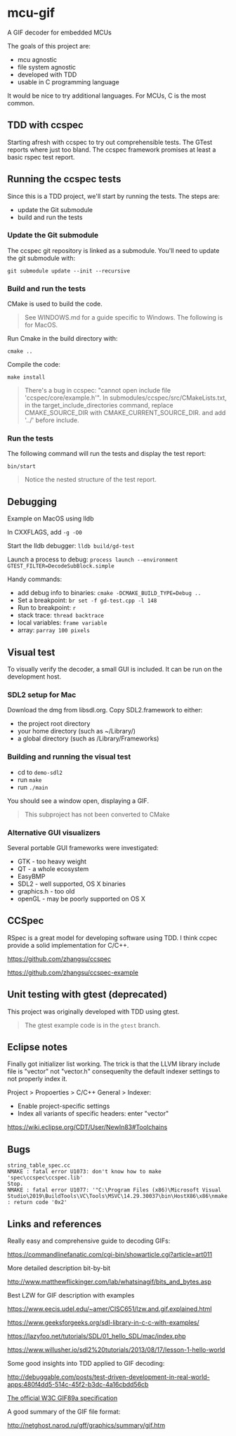 # mcu-gif
A GIF decoder for embedded MCUs

The goals of this project are:

- mcu agnostic
- file system agnostic
- developed with TDD
- usable in C programming language

It would be nice to try additional languages. For MCUs, C is the most common.

## TDD with ccspec
Starting afresh with ccspec to try out comprehensible tests.
The GTest reports where just too bland.
The ccspec framework promises at least a basic rspec test report.

## Running the ccspec tests
Since this is a TDD project, we'll start by running the tests.
The steps are:
- update the Git submodule
- build and run the tests

### Update the Git submodule
The ccspec git repository is linked as a submodule.
You'll need to update the git submodule with:

``git submodule update --init --recursive``

### Build and run the tests
CMake is used to build the code.

> See WINDOWS.md for a guide specific to Windows.
> The following is for MacOS.

Run Cmake in the build directory with:

``cmake ..``

Compile the code:

``make install``

> There's a bug in ccspec: "cannot open include file 'ccspec/core/example.h'". In submodules/ccspec/src/CMakeLists.txt,
> in the target_include_directories command,
> replace CMAKE_SOURCE_DIR with CMAKE_CURRENT_SOURCE_DIR.
> and add '../' before include.

### Run the tests
The following command will run the tests and display the test report:

``bin/start``

> Notice the nested structure of the test report.

## Debugging
Example on MacOS using lldb

In CXXFLAGS, add ``-g -O0``

Start the lldb debugger: ``lldb build/gd-test``

Launch a process to debug: ``process launch --environment GTEST_FILTER=DecodeSubBlock.simple``

Handy commands:
- add debug info to binaries: ``cmake -DCMAKE_BUILD_TYPE=Debug ..``
- Set a breakpoint: ``br set -f gd-test.cpp -l 148``
- Run to breakpoint: ``r``
- stack trace: ``thread backtrace``
- local variables: ``frame variable``
- array: ``parray 100 pixels``

## Visual test
To visually verify the decoder, a small GUI is included. It can be run on the development host.

### SDL2 setup for Mac
Download the dmg from libsdl.org.
Copy SDL2.framework to either:
- the project root directory
- your home directory (such as ~/Library/)
- a global directory (such as /Library/Frameworks)

### Building and running the visual test
- cd to ``demo-sdl2``
- run ``make``
- run ``./main``

You should see a window open, displaying a GIF.

> This subproject has not been converted to CMake

### Alternative GUI visualizers
Several portable GUI frameworks were investigated:

- GTK - too heavy weight
- QT - a whole ecosystem
- EasyBMP 
- SDL2 - well supported, OS X binaries
- graphics.h - too old
- openGL - may be poorly supported on OS X

## CCSpec
RSpec is a great model for developing software using TDD.
I think ccpec provide a solid implementation for C/C++.

https://github.com/zhangsu/ccspec

https://github.com/zhangsu/ccspec-example

## Unit testing with gtest (deprecated)
This project was originally developed with TDD using gtest.

> The gtest example code is in the ``gtest`` branch.

## Eclipse notes
Finally got <vector> initializer list working. 
The trick is that the LLVM library include file is "vector" not "vector.h"
consequenlty the default indexer settings to not properly index it.

Project > Propoerties > C/C++ General > Indexer:
- Enable project-specific settings
- Index all variants of specific headers: enter "vector"

https://wiki.eclipse.org/CDT/User/NewIn83#Toolchains

## Bugs
```
string_table_spec.cc
NMAKE : fatal error U1073: don't know how to make 'spec\ccspec\ccspec.lib'
Stop.
NMAKE : fatal error U1077: '"C:\Program Files (x86)\Microsoft Visual Studio\2019\BuildTools\VC\Tools\MSVC\14.29.30037\bin\HostX86\x86\nmake.exe"' : return code '0x2'
```

## Links and references

Really easy and comprehensive guide to decoding GIFs:
 
https://commandlinefanatic.com/cgi-bin/showarticle.cgi?article=art011

More detailed description bit-by-bit

http://www.matthewflickinger.com/lab/whatsinagif/bits_and_bytes.asp

Best LZW for GIF description with examples

https://www.eecis.udel.edu/~amer/CISC651/lzw.and.gif.explained.html

https://www.geeksforgeeks.org/sdl-library-in-c-c-with-examples/

https://lazyfoo.net/tutorials/SDL/01_hello_SDL/mac/index.php

https://www.willusher.io/sdl2%20tutorials/2013/08/17/lesson-1-hello-world

Some good insights into TDD applied to GIF decoding:

http://debuggable.com/posts/test-driven-development-in-real-world-apps:480f4dd5-514c-45f2-b3dc-4a16cbdd56cb

[The official W3C GIF89a specification](https://www.w3.org/Graphics/GIF/spec-gif89a.txt)

A good summary of the GIF file format:

http://netghost.narod.ru/gff/graphics/summary/gif.htm
